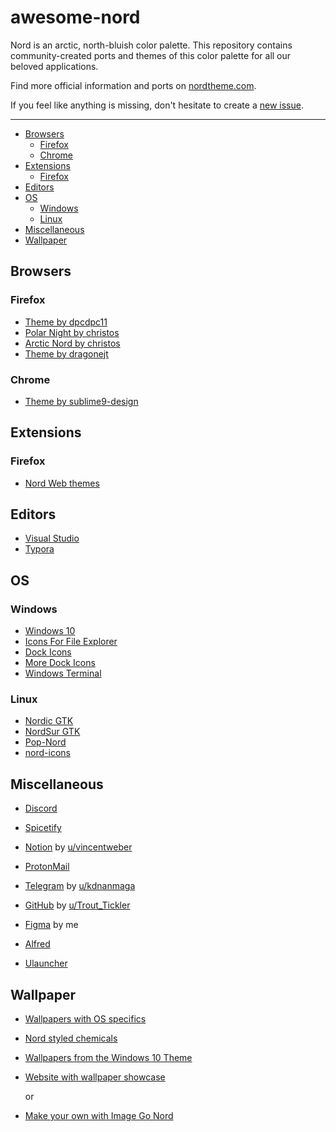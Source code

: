 # awesome-nord

Nord is an arctic, north-bluish color palette. This repository contains community-created ports and themes of this color palette for all our beloved applications.

Find more official information and ports on [nordtheme.com](https://www.nordtheme.com/).

If you feel like anything is missing, don't hesitate to create a [new issue](https://github.com/Aceto1/awesome-nord/issues/new).

------

* [Browsers](#Browsers)
  * [Firefox](#Firefox)
  * [Chrome](#Chrome)
* [Extensions](#extensions)
  * [Firefox](#Firefox)
* [Editors](#Editors)
* [OS](#OS)
  * [Windows](#Windows)
  * [Linux](#Linux)
* [Miscellaneous](#Miscellaneous)
* [Wallpaper](#Wallpaper)



## Browsers

### Firefox

- [Theme by dpcdpc11](https://www.deviantart.com/dpcdpc11/art/Nord-for-Firefox-837860916)
- [Polar Night by christos](https://addons.mozilla.org/en-US/firefox/addon/nord-polar-night-theme/)
- [Arctic Nord by christos](https://addons.mozilla.org/en-US/firefox/addon/arctic-nord-theme/)
- [Theme by dragonejt](https://addons.mozilla.org/en-US/firefox/addon/nord-firefox/)



### Chrome

- [Theme by sublime9-design](https://www.deviantart.com/sublime9-design/art/Nord-Theme-for-Chrome-V2-837463227)


## Extensions 
### Firefox
- [Nord Web themes](https://addons.mozilla.org/en-US/firefox/addon/nord-web-theme/)

## Editors

- [Visual Studio](https://github.com/jwendl/nord-vs-theme)
- [Typora](https://theme.typora.io/theme/Nord/)



## OS

### Windows

- [Windows 10](https://www.deviantart.com/niivu/art/Nord-Windows-10-Theme-837266272)
- [Icons For File Explorer](https://www.deviantart.com/niivu/art/Nord-Icon-Theme-837265260)
- [Dock Icons](https://www.deviantart.com/niivu/art/Nord-Dock-Icons-837539862)
- [More Dock Icons](https://www.deviantart.com/mnmldsgn/art/Nord-Extra-Dock-Icons-843934452)
- [Windows Terminal](https://github.com/thismat/nord-windows-terminal)



### Linux

- [Nordic GTK](https://www.gnome-look.org/p/1267246/)
- [NordSur GTK](https://github.com/nboughton/NordSur)
- [Pop-Nord](https://www.gnome-look.org/p/1460607)
- [nord-icons](https://github.com/serpro69/nord-icons)



## Miscellaneous

- [Discord](https://github.com/izutsumi/nordDiscord)
- [Spicetify](https://github.com/ghostyghoster/Spicetify-Nord-theme)
- [Notion](https://drive.google.com/file/d/1YfFjwJ5AbQmoavtBJp1aTExHB0zLlAUt/view) by [u/vincentweber](https://www.reddit.com/user/vincentweber/)
- [ProtonMail](https://github.com/jonahleonardh/protonmailnord)
- [Telegram](https://t.me/addtheme/GFxDRljkIFkj2cCB) by [u/kdnanmaga](https://www.reddit.com/user/kdnanmaga)
- [GitHub](https://userstyles.org/styles/191792/github-nord) by [u/Trout_Tickler](https://www.reddit.com/user/Trout_Tickler/)
- [Figma](https://www.figma.com/file/ksYz5tx2QkhXvEQldYRfzQ/Nord-Theme-Colors) by me

- [Alfred](https://github.com/crispgm/alfred-nord)

- [Ulauncher](https://github.com/KiranWells/ulauncher-nord)


## Wallpaper

- [Wallpapers with OS specifics](https://github.com/tamaldearroz/nord-wallpapers)

- [Nord styled chemicals](https://github.com/tamaldearroz/nord-backgrounds/tree/main/avogadr.io)

- [Wallpapers from the Windows 10 Theme](https://gofile.io/d/Ea5SgH)

- [Website with wallpaper showcase](https://sugarblank.github.io/)

  or

- [Make your own with Image Go Nord](https://ign.schrodinger-hat.it/)
